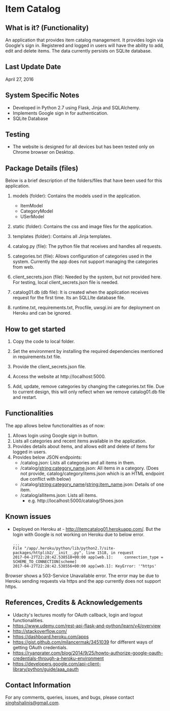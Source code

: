 Item Catalog
============

What is it? (Functionality)
---------------------------
An application that provides item catalog management. It provides login via Google's sign in. Registered and logged in users will have the ability to add, edit and delete items. The data currently persists on SQLite database.


Last Update Date
-----------------
April 27, 2016


System Specific Notes
-----------------------
* Developed in Python 2.7 using Flask, Jinja and SQLAlchemy.
* Implements Google sign in for authentication.
* SQLite Database


Testing
----------
* The website is designed for all devices but has been tested only on Chrome browser on Desktop.

Package Details (files)
--------------------------------
Below is a brief description of the folders/files that have been used for this application.
1. models (folder): Contains the models used in the application.
    * ItemModel
    * CategoryModel
    * USerModel

2. static (folder): Contains the css and image files for the application.

3. templates (folder): Contains all Jinja templates.

4. catalog.py (file): The python file that receives and handles all requests.

5. categories.txt (file): Allows configuration of categories used in the system. Currently the app does not support managing the categories from web.

6. client_secrets.json (file): Needed by the system, but not provided here. For testing, local client_secrets.json file is needed.

7. catalog01.db (db file): It is created when the application receives request for the first time. Its an SQLLIte database file.

8. runtime.txt, requirements.txt, Procfile, uwsgi.ini are for deployment on Heroku and can be ignored.

How to get started
-------------------
1. Copy the code to local folder.

2. Set the environment by installing the required dependencies mentioned in requirements.txt file.

3. Provide the client_secrets.json file.

4. Access the website at http://localhost:5000.

5. Add, update, remove categories by changing the categories.txt file. Due to current design, this will only reflect when we remove catalog01.db file and restart.

Functionalities
---------------
The app allows below functionalities as of now:
1. Allows login using Google sign in button.
2. Lists all categories and recent items available in the application.
3. Provides details about items, and allows edit and delete of items for logged in users.
4. Provides below JSON endpoints:
    * /catalog.json: Lists all categories and all items in them.
    * /catalog/<string:category_name>.json: All items in a category.
    (Does not provide, catalog/category/items.json which is an HTML endpoint due conflict with below)
    * /catalog/<string:category_name>/<string:item_name>.json: Details of one item.
    * /catalog/allitems.json: Lists all items.
        * e.g. http://localhost:5000/catalog/Shoes.json


Known issues
------------
* Deployed on Heroku at - http://itemcatalog01.herokuapp.com/. But the login with Google is not working on Heroku due to below error.

      ...
      File "/app/.heroku/python/lib/python2.7/site-packages/httplib2/__init__.py", line 1518, in request
      2017-04-27T22:28:42.538518+00:00 app[web.1]:     connection_type = SCHEME_TO_CONNECTION[scheme]
      2017-04-27T22:28:42.538556+00:00 app[web.1]: KeyError: '"https'


Browser shows a 503-Service Unavailable error. The error may be due to Heroku sending requests via https and the app currently does not support https.  

References, Credits & Acknowledgements
--------------------------------------
  * Udacity's lectures mostly for OAuth callback, login and logout functionalities.
  * https://www.udemy.com/rest-api-flask-and-python/learn/v4/overview
  * http://stackoverflow.com/
  * https://dashboard.heroku.com/apps
  * https://gist.github.com/milancermak/3451039 for different ways of getting OAuth credentials.
  * https://ryanprater.com/blog/2014/9/25/howto-authorize-google-oauth-credentials-through-a-heroku-environment
  * https://developers.google.com/api-client-library/python/guide/aaa_oauth


Contact Information
--------------------
For any comments, queries, issues, and bugs, please contact singhshalinis@gmail.com.
